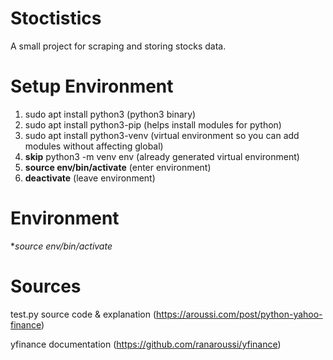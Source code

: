 # Stoctistics
A small project for scraping and storing stocks data.

Setup Environment
=======
1) sudo apt install python3	(python3 binary)
2) sudo apt install python3-pip		(helps install modules for python)
3) sudo apt install python3-venv (virtual environment so you can add modules without affecting global)
4) **skip** python3 -m venv env (already generated virtual environment)
5) **source env/bin/activate** (enter environment)
6) **deactivate** (leave environment)

**Environment**
=======
**source env/bin/activate*

Sources
=======
test.py source code & explanation 
(https://aroussi.com/post/python-yahoo-finance)


yfinance documentation 
(https://github.com/ranaroussi/yfinance)
